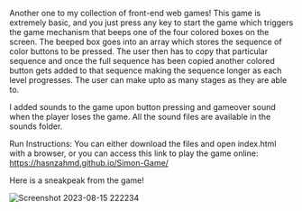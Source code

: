 Another one to my collection of front-end web games! This game is extremely basic, and you just press any key to start the game which triggers the game mechanism that beeps one of the four colored boxes on the screen. The beeped box goes into an array which stores the sequence of color buttons to be pressed. The user then has to copy that particular sequence and once the full sequence has been copied another colored button gets added to that sequence making the sequence longer as each level progresses. The user can make upto as many stages as they are able to.

I added sounds to the game upon button pressing and gameover sound when the player loses the game. All the sound files are available in the sounds folder.

Run Instructions: You can either download the files and open index.html with a browser, or you can access this link to play the game online: https://hasnzahmd.github.io/Simon-Game/

Here is a sneakpeak from the game!

![Screenshot 2023-08-15 222234](https://github.com/hasnzahmd/Simon-Game/assets/127032939/5db3ac47-ab77-41af-8288-0929355de083)
